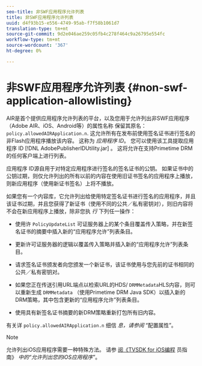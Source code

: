 ```yaml
---
seo-title: 非SWF应用程序允许列表
title: 非SWF应用程序允许列表
uuid: d4f93b15-e556-4749-95ab-f7f58b1061d7
translation-type: tm+mt
source-git-commit: 9d2e046ae259c05fb4c278f464c9a26795e554fc
workflow-type: tm+mt
source-wordcount: '367'
ht-degree: 0%

---
```



# 非SWF应用程序允许列表 {#non-swf-application-allowlisting}

AIR是首个提供应用程序允许列表的平台，以及您用于允许列出非SWF应用程序（Adobe AIR、iOS、Android等）的属性名称 保留其原名： `policy.allowedAIRApplication.n`. 这允许所有在发布前使用签名证书进行签名的非Flash应用程序播放该内容。 这称为 *应用程序 ID*。 您可以使用该工具提取应用程序 ID [!DNL AdobePublisherIDUtility.jar] 。 这将允许在支持Primetime DRM的任何客户端上进行列表。

应用程序 ID源自用于对特定应用程序进行签名的签名证书的公钥。 如果证书中的公钥过期，则仅允许列出的所有以前的内容在使用旧证书签名的应用程序上播放，则新应用程序（使用新证书签名）上将不播放。

如果您有一个内容库，它允许列出给使用特定签名证书进行签名的应用程序，并且该证书过期，并且您获得了新证书（使用不同的公共／私有密钥对），则旧内容将不会在新应用程序上播放，除非您执 *行* 下列任一操作：

* 使用许 `PolicyUpdateList` 可证服务器上的某个条目覆盖传入策略，并在新签名证书的摘要中插入新的“应用程序允许”列表条目。
* 更新许可证服务器的逻辑以覆盖传入策略并插入新的“应用程序允许”列表条目。
* 请求签名证书颁发者向您颁发一个新证书，该证书使用与您先前的证书相同的公共／私有密钥对。
* 如果您正在传送引用URL端点以检索URL的HDS/ `DRMMetadata`HLS内容，则可以重新生成 `DRMMetadata` （使用Primetime DRM Java SDK）以插入新的DRM策略，其中包含更新的“应用程序允许”列表条目。

* 使用具有新签名证书摘要的新DRM策略重新打包所有旧内容。

有关详 `policy.allowedAIRApplication.n` 细信 *息，请参阅* “配置属性”。

>[!NOTE]
>
>允许列出iOS应用程序需要一种特殊方法。 请参 [阅《TVSDK for iOS编程](../../../../../programming/tvsdk-3x-ios-prog/ios-3x-drm-content-security/ios-3x-allowlist-your-ios-application.md) 员指南》 *中的“允许列出您的iOS应用程序”*。
